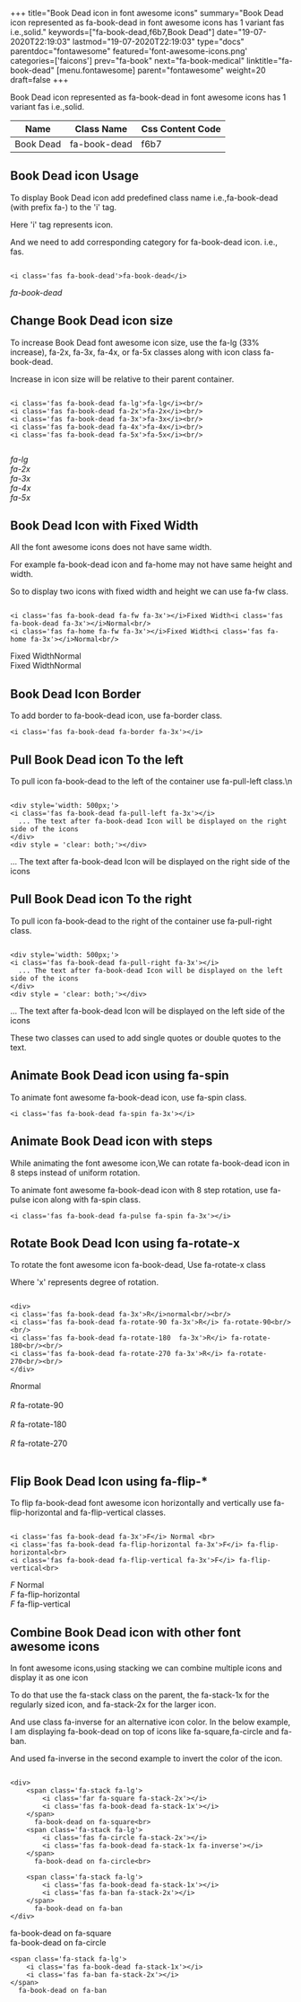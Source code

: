 +++
title="Book Dead icon in font awesome icons"
summary="Book Dead icon represented as fa-book-dead in font awesome icons has 1 variant fas i.e.,solid."
keywords=["fa-book-dead,f6b7,Book Dead"]
date="19-07-2020T22:19:03"
lastmod="19-07-2020T22:19:03"
type="docs"
parentdoc="fontawesome"
featured='font-awesome-icons.png'
categories=['faicons']
prev="fa-book"
next="fa-book-medical"
linktitle="fa-book-dead"
[menu.fontawesome]
parent="fontawesome"
weight=20
draft=false
+++


Book Dead icon represented as fa-book-dead in font awesome icons has 1 variant fas i.e.,solid.

<div class='table-responsive'><table class='table'><thead><tr><th>Name</th><th>Class Name</th><th>Css Content Code</th></tr></thead><tbody><tr><td>Book Dead</td><td>fa-book-dead</td><td>f6b7</td></tr></tbody></table></div>



## Book Dead icon Usage

To display Book Dead icon add predefined class name i.e.,fa-book-dead (with prefix fa-) to the 'i' tag.

Here 'i' tag represents icon.

And we need to add corresponding category for fa-book-dead icon. i.e., fas.


```

<i class='fas fa-book-dead'>fa-book-dead</i>
```

<i class='fas fa-book-dead'>fa-book-dead</i>




## Change Book Dead icon size
To increase Book Dead font awesome icon size, use the fa-lg (33% increase), fa-2x, fa-3x, fa-4x, or fa-5x classes along with icon class fa-book-dead.

Increase in icon size will be relative to their parent container. 

```

<i class='fas fa-book-dead fa-lg'>fa-lg</i><br/>
<i class='fas fa-book-dead fa-2x'>fa-2x</i><br/>
<i class='fas fa-book-dead fa-3x'>fa-3x</i><br/>
<i class='fas fa-book-dead fa-4x'>fa-4x</i><br/>
<i class='fas fa-book-dead fa-5x'>fa-5x</i><br/>
            
```

<i class='fas fa-book-dead fa-lg'>fa-lg</i><br/>
<i class='fas fa-book-dead fa-2x'>fa-2x</i><br/>
<i class='fas fa-book-dead fa-3x'>fa-3x</i><br/>
<i class='fas fa-book-dead fa-4x'>fa-4x</i><br/>
<i class='fas fa-book-dead fa-5x'>fa-5x</i><br/>
            



## Book Dead Icon with Fixed Width 

All the font awesome icons does not have same width.

For example fa-book-dead icon and fa-home may not have same height and width.

So to display two icons with fixed width and height we can use fa-fw class.


```

<i class='fas fa-book-dead fa-fw fa-3x'></i>Fixed Width<i class='fas fa-book-dead fa-3x'></i>Normal<br/>
<i class='fas fa-home fa-fw fa-3x'></i>Fixed Width<i class='fas fa-home fa-3x'></i>Normal<br/>
```

<i class='fas fa-book-dead fa-fw fa-3x'></i>Fixed Width<i class='fas fa-book-dead fa-3x'></i>Normal<br/>
<i class='fas fa-home fa-fw fa-3x'></i>Fixed Width<i class='fas fa-home fa-3x'></i>Normal<br/>



## Book Dead Icon Border 

To add border to fa-book-dead icon, use fa-border class.


```
<i class='fas fa-book-dead fa-border fa-3x'></i>

```
<i class='fas fa-book-dead fa-border fa-3x'></i>





## Pull Book Dead icon To the left

To pull icon fa-book-dead to the left of the container use fa-pull-left class.\n

```

<div style='width: 500px;'>
<i class='fas fa-book-dead fa-pull-left fa-3x'></i>
  ... The text after fa-book-dead Icon will be displayed on the right side of the icons
</div>
<div style = 'clear: both;'></div>
```

<div style='width: 500px;'>
<i class='fas fa-book-dead fa-pull-left fa-3x'></i>
  ... The text after fa-book-dead Icon will be displayed on the right side of the icons
</div>
<div style = 'clear: both;'></div>




## Pull Book Dead icon To the right
To pull icon fa-book-dead to the right of the container use fa-pull-right class.

```

<div style='width: 500px;'>
<i class='fas fa-book-dead fa-pull-right fa-3x'></i>
  ... The text after fa-book-dead Icon will be displayed on the left side of the icons
</div>
<div style = 'clear: both;'></div>
```

<div style='width: 500px;'>
<i class='fas fa-book-dead fa-pull-right fa-3x'></i>
  ... The text after fa-book-dead Icon will be displayed on the left side of the icons
</div>
<div style = 'clear: both;'></div>

These two classes can used to add single quotes or double quotes to the text.


## Animate Book Dead icon using fa-spin
To animate font awesome fa-book-dead icon, use fa-spin class.

```
<i class='fas fa-book-dead fa-spin fa-3x'></i>
```
<i class='fas fa-book-dead fa-spin fa-3x'></i>




## Animate Book Dead icon with steps
While animating the font awesome icon,We can rotate fa-book-dead icon in 8 steps instead of uniform rotation.

To animate font awesome fa-book-dead icon with 8 step rotation, use fa-pulse icon along with fa-spin class.


```
<i class='fas fa-book-dead fa-pulse fa-spin fa-3x'></i>

```
<i class='fas fa-book-dead fa-pulse fa-spin fa-3x'></i>





## Rotate Book Dead Icon using fa-rotate-x
To rotate the font awesome icon fa-book-dead, Use fa-rotate-x class

Where 'x' represents degree of rotation.


```

<div>
<i class='fas fa-book-dead fa-3x'>R</i>normal<br/><br/>
<i class='fas fa-book-dead fa-rotate-90 fa-3x'>R</i> fa-rotate-90<br/><br/> 
<i class='fas fa-book-dead fa-rotate-180  fa-3x'>R</i> fa-rotate-180<br/><br/> 
<i class='fas fa-book-dead fa-rotate-270 fa-3x'>R</i> fa-rotate-270<br/><br/>
</div>
```

<div>
<i class='fas fa-book-dead fa-3x'>R</i>normal<br/><br/>
<i class='fas fa-book-dead fa-rotate-90 fa-3x'>R</i> fa-rotate-90<br/><br/> 
<i class='fas fa-book-dead fa-rotate-180  fa-3x'>R</i> fa-rotate-180<br/><br/> 
<i class='fas fa-book-dead fa-rotate-270 fa-3x'>R</i> fa-rotate-270<br/><br/>
</div>




## Flip Book Dead Icon using fa-flip-*
To flip fa-book-dead font awesome icon horizontally and vertically use fa-flip-horizontal and fa-flip-vertical classes. 

```

<i class='fas fa-book-dead fa-3x'>F</i> Normal <br>
<i class='fas fa-book-dead fa-flip-horizontal fa-3x'>F</i> fa-flip-horizontal<br>
<i class='fas fa-book-dead fa-flip-vertical fa-3x'>F</i> fa-flip-vertical<br>
```

<i class='fas fa-book-dead fa-3x'>F</i> Normal <br>
<i class='fas fa-book-dead fa-flip-horizontal fa-3x'>F</i> fa-flip-horizontal<br>
<i class='fas fa-book-dead fa-flip-vertical fa-3x'>F</i> fa-flip-vertical<br>




## Combine Book Dead icon with other font awesome icons
In font awesome icons,using stacking we can combine multiple icons and display it as one icon 

To do that use the fa-stack class on the parent, the fa-stack-1x for the regularly sized icon, and fa-stack-2x for the larger icon.

And use class fa-inverse for an alternative icon color. 
In the below example, I am displaying fa-book-dead on top of icons like fa-square,fa-circle and fa-ban.

And used fa-inverse in the second example to invert the color of the icon.

```

<div>
    <span class='fa-stack fa-lg'>
        <i class='far fa-square fa-stack-2x'></i>
        <i class='fas fa-book-dead fa-stack-1x'></i>
    </span>
      fa-book-dead on fa-square<br>
    <span class='fa-stack fa-lg'>
        <i class='fas fa-circle fa-stack-2x'></i>
        <i class='fas fa-book-dead fa-stack-1x fa-inverse'></i>
    </span>
      fa-book-dead on fa-circle<br>

    <span class='fa-stack fa-lg'>
        <i class='fas fa-book-dead fa-stack-1x'></i>
        <i class='fas fa-ban fa-stack-2x'></i>
    </span>
      fa-book-dead on fa-ban
</div>
```

<div>
    <span class='fa-stack fa-lg'>
        <i class='far fa-square fa-stack-2x'></i>
        <i class='fas fa-book-dead fa-stack-1x'></i>
    </span>
      fa-book-dead on fa-square<br>
    <span class='fa-stack fa-lg'>
        <i class='fas fa-circle fa-stack-2x'></i>
        <i class='fas fa-book-dead fa-stack-1x fa-inverse'></i>
    </span>
      fa-book-dead on fa-circle<br>

    <span class='fa-stack fa-lg'>
        <i class='fas fa-book-dead fa-stack-1x'></i>
        <i class='fas fa-ban fa-stack-2x'></i>
    </span>
      fa-book-dead on fa-ban
</div>






